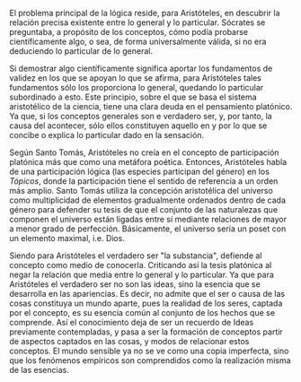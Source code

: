 
El problema principal de la lógica reside, para Aristóteles, en descubrir la relación precisa existente entre lo general y lo particular. Sócrates se preguntaba, a propósito de los conceptos, cómo podía probarse científicamente algo, o sea, de forma universalmente válida, si no era deduciendo lo particular de lo general.

Si demostrar algo científicamente significa aportar los fundamentos de validez en los que se apoyan lo que se afirma, para Aristóteles tales fundamentos sólo los proporciona lo general, quedando lo particular subordinado a esto. Este principio, sobre el que se basa el sistema aristotélico de la ciencia, tiene una clara deuda en el pensamiento platónico. Ya que, si los conceptos generales son e verdadero ser, y, por tanto, la causa del acontecer, sólo ellos constituyen aquello en y por lo que se concibe o explica lo particular dado en la sensación.

Según Santo Tomás, Aristóteles no creía en el concepto de participación platónica más que como una metáfora poética. Entonces, Aristóteles habla de una participación lógica (las especies participan del género) en los *Tópicos*, donde la participación tiene el sentido de referencia a un orden más amplio. Santo Tomás utiliza la concepción aristotélica del universo como multiplicidad de elementos gradualmente ordenados dentro de cada género para defender su tesis de que el conjunto de las naturalezas que componen el universo están ligadas entre sí mediante relaciones de mayor a menor grado de perfección. Básicamente, el universo sería un poset con un elemento maximal, i.e. Dios.

Siendo para Aristóteles el verdadero ser "la substancia", defiende al concepto como medio de conocerla. Criticando así la tesis platónica al negar la relación que media entre lo general y lo particular. Ya que para Aristóteles el verdadero ser no son las ideas, sino la esencia que se desarrolla en las apariencias. Es decir, no admite que el ser o causa de las cosas constituya un mundo aparte, pues la realidad de los seres, captada por el concepto, es su esencia común al conjunto de los hechos que se comprende. Así el conocimiento deja de ser un recuerdo de Ideas previamente contempladas, y pasa a ser la formación de conceptos partir de aspectos captados en las cosas, y modos de relacionar estos conceptos. El mundo sensible ya no se ve como una copia imperfecta, sino que los fenómenos empíricos son comprendidos como la realización misma de las esencias.